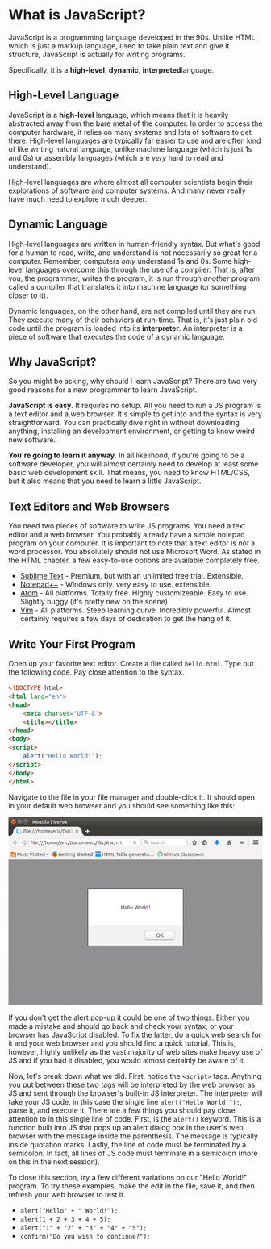 # What is JavaScript?

JavaScript is a programming language developed in the 90s. Unlike HTML, which is just a markup language, used to take plain text and give it structure, JavaScript is actually for writing programs.

Specifically, it is a **high-level**, **dynamic**, **interpreted**language.

## High-Level Language

JavaScript is a **high-level** language, which means that it is heavily abstracted away from the bare metal of the computer. In order to access the computer hardware, it relies on many systems and lots of software to get there. High-level languages are typically far easier to use and are often kind of like writing natural language, unlike machine language (which is just 1s and 0s) or assembly languages (which are *very* hard to read and understand).

High-level languages are where almost all computer scientists begin their explorations of software and computer systems. And many never really have much need to explore much deeper.

## Dynamic Language

High-level languages are written in human-friendly syntax. But what's good for a human to read, write, and understand is not necessarily so great for a computer. Remember, computers *only* understand 1s and 0s. Some high-level languages overcome this through the use of a compiler. That is, after you, the programmer, writes the program, it is run through *another* program called a compiler that translates it into machine language (or something closer to it).

Dynamic languages, on the other hand, are not compiled until they are run. They execute many of their behaviors at run-time. That is, it's just plain old code until the program is loaded into its **interpreter**. An interpreter is a piece of software that executes the code of a dynamic language.

## Why JavaScript?

So you might be asking, why should I learn JavaScript? There are two very good reasons for a new programmer to learn JavaScript.

**JavaScript is easy.** It requires no setup. All you need to run a JS program is a text editor and a web browser. It's simple to get into and the syntax is very straightforward. You can practically dive right in without downloading anything, installing an development environment, or getting to know weird new software.

**You're going to learn it anyway.** In all likelihood, if you're going to be a software developer, you will almost certainly need to develop at least some basic web development skill. That means, you need to know HTML/CSS, but it also means that you need to learn a little JavaScript.

## Text Editors and Web Browsers

You need two pieces of software to write JS programs. You need a text editor and a web browser. You probably already have a simple notepad program on your computer. It is important to note that a text editor is *not* a word processor. You absolutely should not use Microsoft Word. As stated in the HTML chapter, a few easy-to-use options are available completely free.

* [Sublime Text](https://www.sublimetext.com/) - Premium, but with an unlimited free trial. Extensible.
* [Notepad++](https://notepad-plus-plus.org/) - Windows only. very easy to use. extensible.
* [Atom](https://atom.io/) - All platforms. Totally free. Highly customizeable. Easy to use. Slightly buggy (it's pretty new on the scene)
* [Vim](http://www.vim.org/) - All platforms. Steep learning curve. Incredibly powerful. Almost certainly requires a few days of dedication to get the hang of it.

## Write Your First Program

Open up your favorite text editor. Create a file called `hello.html`. Type out the following code. Pay close attention to the syntax.

```html
<!DOCTYPE html>
<html lang="en">
<head>
    <meta charset="UTF-8">
    <title></title>
</head>
<body>
<script>
    alert("Hello World!");
</script>
</body>
</html>
```
Navigate to the file in your file manager and double-click it. It should open in your default web browser and you should see something like this:

![1]

If you don't get the alert pop-up it could be one of two things. Either you made a mistake and should go back and check your syntax, or your browser has JavaScript disabled. To fix the latter, do a quick web search for it and your web browser and you should find a quick tutorial. This is, however, highly unlikely as the vast majority of web sites make heavy use of JS and if you had it disabled, you would almost certainly be aware of it.

Now, let's break down what we did. First, notice the `<script>` tags. Anything you put between these two tags will be interpreted by the web browser as JS and sent through the browser's built-in JS interpreter. The interpreter will take your JS code, in this case the single line `alert("Hello World!");`, parse it, and execute it. There are a few things you should pay close attention to in this single line of code. First, is the `alert()` keyword. This is a function built into JS that pops up an alert dialog box in the user's web browser with the message inside the parenthesis. The message is typically inside quotation marks. Lastly, the line of code must be terminated by a semicolon. In fact, all lines of JS code must terminate in a semicolon (more on this in the next session).

To close this section, try a few different variations on our "Hello World!" program. To try these examples, make the edit in the file, save it, and then refresh your web browser to test it.

* `alert("Hello" + " World!");`
* `alert(1 + 2 + 3 + 4 + 5);`
* `alert("1" + "2" + "3" + "4" + "5");`
* `confirm("Do you wish to continue?");`

<!-- images -->
[1]: images/1.png
